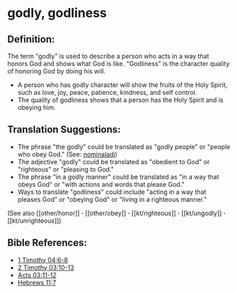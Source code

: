 # godly, godliness #

## Definition: ##

The term "godly" is used to describe a person who acts in a way that honors God and shows what God is like. "Godliness" is the character quality of honoring God by doing his will.

* A person who has godly character will show the fruits of the Holy Spirit, such as love, joy, peace, patience, kindness, and self control.
* The quality of godliness shows that a person has the Holy Spirit and is obeying him.

## Translation Suggestions: ##

* The phrase "the godly" could be translated as "godly people" or "people who obey God." (See: [nominaladj](en/ta-vol1/translate/man/figs-nominaladj))
* The adjective "godly" could be translated as "obedient to God" or "righteous" or "pleasing to God." 
* The phrase "in a godly manner" could be translated as "in a way that obeys God" or "with actions and words that please God."
* Ways to translate "godliness" could include "acting in a way that pleases God" or "obeying God" or "living in a righteous manner."

(See also [[other/honor]] **·** [[other/obey]] **·** [[kt/righteous]] **·** [[kt/ungodly]] **·** [[kt/unrighteous]])

## Bible References: ##

* [1 Timothy 04:6-8](en/tn/1ti/help/04/06)
* [2 Timothy 03:10-13](en/tn/2ti/help/03/10)
* [Acts 03:11-12](en/tn/act/help/03/11)
* [Hebrews 11:7](en/tn/heb/help/11/07)